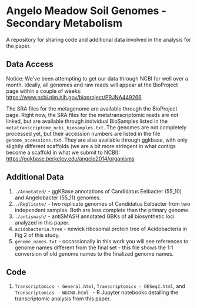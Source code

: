 # Angelo Meadow Soil Genomes - Secondary Metabolism

A repository for sharing code and additional data involved in the analysis for the paper.

## Data Access

Notice: We've been attempting to get our data through NCBI for well over a month. Ideally, all genomes and raw reads will appear at the BioProject page within a couple of weeks:
https://www.ncbi.nlm.nih.gov/bioproject/PRJNA449266

The SRA files for the metagenome are available through the BioProject page. Right now, the SRA files for the metatranscriptomic reads are not linked, but are available through individual BioSamples listed in the `metatranscriptome_ncbi_biosamples.txt`. The genomes are not completely processed yet, but their accession numbers are listed in the file `genome_accessions.txt`. They are also available through ggkbase, with only slightly different scaffolds (we are a bit more stringent in what contigs become a scaffold in what we submit to NCBI):
https://ggkbase.berkeley.edu/angelo2014/organisms

## Additional Data

1. `./Annotated/` - ggKBase annotations of Candidatus Eelbacter (55_10) and Angelobacter (55_11) genomes.
2. `./Replicate/` - two replicate genomes of Candidatus Eelbacter from two independent samples. Both are less complete than the primary genome.
3. `./antismash/` - antiSMASH annotated GBKs of all biosynthetic loci analyzed in this paper.
4. `acidobacteria.tree` - newick ribosomal protein tree of Acidobacteria in Fig 2 of this study.
5. `genome_names.txt` - occassionally in this work you will see references to genome names different from the final set - this file shows the 1:1 conversion of old genome names to the finalized genome names.

## Code

1. `Transcriptomics - General.html`, `Transcriptomics - DESeq2.html`, and `Transcriptomics - WGCNA.html ` - R Jupyter notebooks detailing the transcriptomic analysis from this paper.
